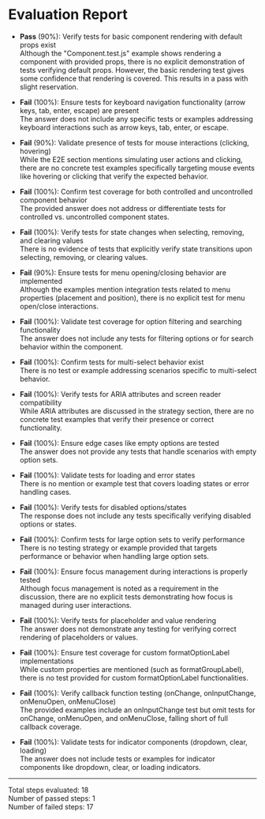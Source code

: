 # Evaluation Report

- **Pass** (90%): Verify tests for basic component rendering with default props exist  
  Although the "Component.test.js" example shows rendering a component with provided props, there is no explicit demonstration of tests verifying default props. However, the basic rendering test gives some confidence that rendering is covered. This results in a pass with slight reservation.

- **Fail** (100%): Ensure tests for keyboard navigation functionality (arrow keys, tab, enter, escape) are present  
  The answer does not include any specific tests or examples addressing keyboard interactions such as arrow keys, tab, enter, or escape.

- **Fail** (90%): Validate presence of tests for mouse interactions (clicking, hovering)  
  While the E2E section mentions simulating user actions and clicking, there are no concrete test examples specifically targeting mouse events like hovering or clicking that verify the expected behavior.

- **Fail** (100%): Confirm test coverage for both controlled and uncontrolled component behavior  
  The provided answer does not address or differentiate tests for controlled vs. uncontrolled component states.

- **Fail** (100%): Verify tests for state changes when selecting, removing, and clearing values  
  There is no evidence of tests that explicitly verify state transitions upon selecting, removing, or clearing values.

- **Fail** (90%): Ensure tests for menu opening/closing behavior are implemented  
  Although the examples mention integration tests related to menu properties (placement and position), there is no explicit test for menu open/close interactions.

- **Fail** (100%): Validate test coverage for option filtering and searching functionality  
  The answer does not include any tests for filtering options or for search behavior within the component.

- **Fail** (100%): Confirm tests for multi-select behavior exist  
  There is no test or example addressing scenarios specific to multi-select behavior.

- **Fail** (100%): Verify tests for ARIA attributes and screen reader compatibility  
  While ARIA attributes are discussed in the strategy section, there are no concrete test examples that verify their presence or correct functionality.

- **Fail** (100%): Ensure edge cases like empty options are tested  
  The answer does not provide any tests that handle scenarios with empty option sets.

- **Fail** (100%): Validate tests for loading and error states  
  There is no mention or example test that covers loading states or error handling cases.

- **Fail** (100%): Verify tests for disabled options/states  
  The response does not include any tests specifically verifying disabled options or states.

- **Fail** (100%): Confirm tests for large option sets to verify performance  
  There is no testing strategy or example provided that targets performance or behavior when handling large option sets.

- **Fail** (100%): Ensure focus management during interactions is properly tested  
  Although focus management is noted as a requirement in the discussion, there are no explicit tests demonstrating how focus is managed during user interactions.

- **Fail** (100%): Verify tests for placeholder and value rendering  
  The answer does not demonstrate any testing for verifying correct rendering of placeholders or values.

- **Fail** (100%): Ensure test coverage for custom formatOptionLabel implementations  
  While custom properties are mentioned (such as formatGroupLabel), there is no test provided for custom formatOptionLabel functionalities.

- **Fail** (100%): Verify callback function testing (onChange, onInputChange, onMenuOpen, onMenuClose)  
  The provided examples include an onInputChange test but omit tests for onChange, onMenuOpen, and onMenuClose, falling short of full callback coverage.

- **Fail** (100%): Validate tests for indicator components (dropdown, clear, loading)  
  The answer does not include tests or examples for indicator components like dropdown, clear, or loading indicators.

---

Total steps evaluated: 18  
Number of passed steps: 1  
Number of failed steps: 17